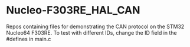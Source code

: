 # Nucleo-F303RE_HAL_CAN

Repos containing files for demonstrating the CAN protocol on the STM32 Nucleo64 F303RE.
To test with different IDs, change the ID field in the #defines in main.c
